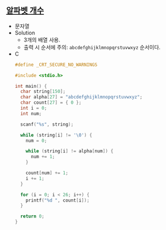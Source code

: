 ## [알파벳 개수](https://www.acmicpc.net/problem/10808)

- 문자열
- Solution
  - 3개의 배열 사용.
  - 출력 시 순서에 주의: `abcdefghijklmnopqrstuvwxyz` 순서이다.
- C
  ```c
  #define _CRT_SECURE_NO_WARNINGS

  #include <stdio.h>

  int main() {
    char string[150];
    char alpha[27] = "abcdefghijklmnopqrstuvwxyz";
    char count[27] = { 0 };
    int i = 0;
    int num;

    scanf("%s", string);

    while (string[i] != '\0') {
      num = 0;

      while (string[i] != alpha[num]) {
        num += 1;
      }

      count[num] += 1;
      i += 1;
    }

    for (i = 0; i < 26; i++) {
      printf("%d ", count[i]);
    }

    return 0;
  }
    ```
